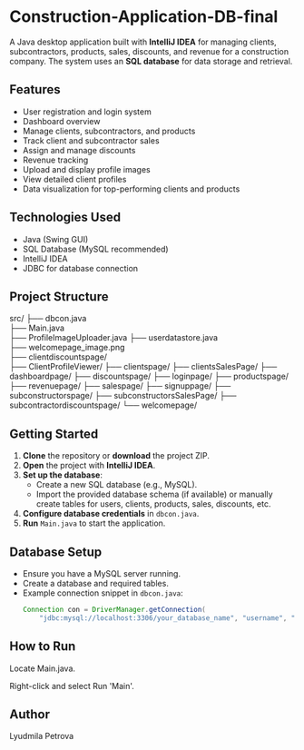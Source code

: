 # Construction-Application-DB-final


A Java desktop application built with **IntelliJ IDEA** for managing clients, subcontractors, products, sales, discounts, and revenue for a construction company. The system uses an **SQL database** for data storage and retrieval.

## Features
- User registration and login system
- Dashboard overview
- Manage clients, subcontractors, and products
- Track client and subcontractor sales
- Assign and manage discounts
- Revenue tracking
- Upload and display profile images
- View detailed client profiles
- Data visualization for top-performing clients and products

## Technologies Used
- Java (Swing GUI)
- SQL Database (MySQL recommended)
- IntelliJ IDEA
- JDBC for database connection

## Project Structure
src/
├── dbcon.java                
├── Main.java                 
├── ProfileImageUploader.java 
├── userdatastore.java        
├── welcomepage_image.png     
├── clientdiscountspage/      
├── ClientProfileViewer/
├── clientspage/
├── clientsSalesPage/
├── dashboardpage/
├── discountspage/
├── loginpage/
├── productspage/
├── revenuepage/
├── salespage/
├── signuppage/
├── subconstructorspage/
├── subconstructorsSalesPage/
├── subcontractordiscountspage/
└── welcomepage/


## Getting Started

1. **Clone** the repository or **download** the project ZIP.
2. **Open** the project with **IntelliJ IDEA**.
3. **Set up the database**:
   - Create a new SQL database (e.g., MySQL).
   - Import the provided database schema (if available) or manually create tables for users, clients, products, sales, discounts, etc.
4. **Configure database credentials** in `dbcon.java`.
5. **Run** `Main.java` to start the application.

## Database Setup
- Ensure you have a MySQL server running.
- Create a database and required tables.
- Example connection snippet in `dbcon.java`:
  ```java
  Connection con = DriverManager.getConnection(
      "jdbc:mysql://localhost:3306/your_database_name", "username", "password");

## How to Run
Locate Main.java.

Right-click and select Run 'Main'.

## Author
Lyudmila Petrova
